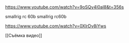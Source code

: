 https://www.youtube.com/watch?v=9oSQy4I0al8&t=356s

smallrig rc 60b
smallrig rc60b

https://www.youtube.com/watch?v=0XlrDv8iYws

[[Съёмка видео]]